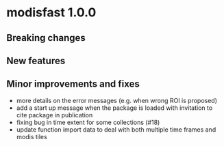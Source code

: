 # modisfast 1.0.0

## Breaking changes


## New features


## Minor improvements and fixes

* more details on the error messages (e.g. when wrong ROI is proposed)
* add a start up message when the package is loaded with invitation to cite 
package in publication
* fixing bug in time extent for some collections (#18)
* update function import data to deal with both multiple time frames and modis tiles

